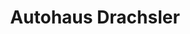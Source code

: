 ---
title: "Autohaus Drachsler"
url: /emmersdorf-an-der-donau/autohaus-drachsler-2/
shop: Autowerkstatt
---